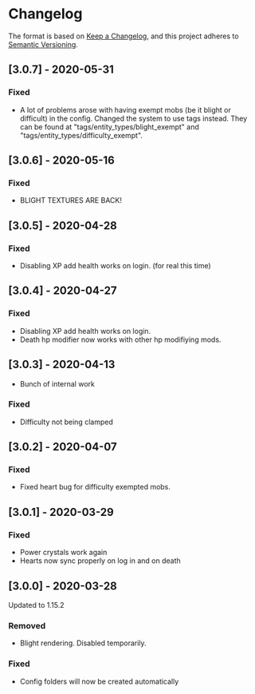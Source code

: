 # Changelog

The format is based on [Keep a Changelog](https://keepachangelog.com/en/1.0.0/),
and this project adheres to [Semantic Versioning](https://semver.org/spec/v2.0.0.html).

## [3.0.7] - 2020-05-31
### Fixed
- A lot of problems arose with having exempt mobs (be it blight or difficult) in the config.
Changed the system to use tags instead. They can be found at "tags/entity_types/blight_exempt" and "tags/entity_types/difficulty_exempt".
## [3.0.6] - 2020-05-16
### Fixed
- BLIGHT TEXTURES ARE BACK! 

## [3.0.5] - 2020-04-28
### Fixed
- Disabling XP add health works on login. (for real this time)

## [3.0.4] - 2020-04-27
### Fixed
- Disabling XP add health works on login.
- Death hp modifier now works with other hp modifiying mods.

## [3.0.3] - 2020-04-13
- Bunch of internal work
### Fixed
- Difficulty not being clamped

## [3.0.2] - 2020-04-07
### Fixed
- Fixed heart bug for difficulty exempted mobs.

## [3.0.1] - 2020-03-29
### Fixed
- Power crystals work again
- Hearts now sync properly on log in and on death

## [3.0.0] - 2020-03-28
Updated to 1.15.2
### Removed
- Blight rendering. Disabled temporarily.
### Fixed
- Config folders will now be created automatically
